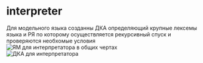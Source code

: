 # interpreter </br>
Для модельного языка созданны ДКА определяющий крупные лексемы языка и РЯ по которому осуществляется рекурсивный спуск и проверяются необхомые условия </br>
![ЯМ для интерпретатора в общих чертах](https://github.com/user-attachments/assets/96be2e9f-0add-420f-a667-7a94791a9fa8) </br>
![ДКА для интерпретатора](https://github.com/user-attachments/assets/6deb6c0b-7854-441c-bad9-5360dda55e3e) </br>
